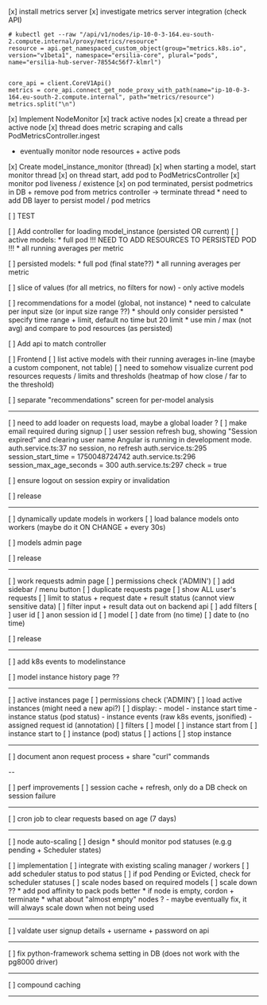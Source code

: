 [x] install metrics server
[x] investigate metrics server integration (check API)

```
# kubectl get --raw "/api/v1/nodes/ip-10-0-3-164.eu-south-2.compute.internal/proxy/metrics/resource"
resource = api.get_namespaced_custom_object(group="metrics.k8s.io", version="v1beta1", namespace="ersilia-core", plural="pods", name="ersilia-hub-server-78554c56f7-klmrl")


core_api = client.CoreV1Api()
metrics = core_api.connect_get_node_proxy_with_path(name="ip-10-0-3-164.eu-south-2.compute.internal", path="metrics/resource")
metrics.split("\n")
```

[x] Implement NodeMonitor
  [x] track active nodes
  [x] create a thread per active node
  [x] thread does metric scraping and calls PodMetricsController.ingest
  
  * eventually monitor node resources + active pods

[x] Create model_instance_monitor (thread)
  [x] when starting a model, start monitor thread
  [x] on thread start, add pod to PodMetricsController
  [x] monitor pod liveness / existence
  [x] on pod terminated, persist podmetrics in DB + remove pod from metrics controller -> terminate thread
    * need to add DB layer to persist model / pod metrics

[ ] TEST

[ ] Add controller for loading model_instance (persisted OR current)
  [ ] active models:
    * full pod !!! NEED TO ADD RESOURCES TO PERSISTED POD !!!
    * all running averages per metric
  
  [ ] persisted models:
    * full pod (final state??)
    * all running averages per metric

  [ ] slice of values (for all metrics, no filters for now) - only active models
  
  [ ] recommendations for a model (global, not instance)
    * need to calculate per input size (or input size range ??)
    * should only consider persisted
    * specify time range + limit, default no time but 20 limit
    * use min / max (not avg) and compare to pod resources (as persisted)

[ ] Add api to match controller

[ ] Frontend
  [ ] list active models with their running averages in-line (maybe a custom component, not table)
  [ ] need to somehow visualize current pod resources requests / limits and thresholds (heatmap of how close / far to the threshold)
  
  [ ] separate "recommendations" screen for per-model analysis

---

[ ] need to add loader on requests load, maybe a global loader ?
[ ] make email required during signup
[ ] user session refresh bug, showing "Session expired" and clearing user name 
  Angular is running in development mode.
  auth.service.ts:37 no session, no refresh
  auth.service.ts:295 session_start_time = 1750048724742
  auth.service.ts:296 session_max_age_seconds = 300
  auth.service.ts:297 check = true

[ ] ensure logout on session expiry or invalidation

[ ] release

---

[ ] dynamically update models in workers
  [ ] load balance models onto workers (maybe do it ON CHANGE + every 30s)

[ ] models admin page

[ ] release

---

[ ] work requests admin page
  [ ] permissions check ('ADMIN')
  [ ] add sidebar / menu button
  [ ] duplicate requests page
  [ ] show ALL user's requests
  [ ] limit to status + request date + result status (cannot view sensitive data)
    [ ] filter input + result data out on backend api
  [ ] add filters
    [ ] user id
    [ ] anon session id
    [ ] model
    [ ] date from (no time)
    [ ] date to (no time)

[ ] release

---

[ ] add k8s events to modelinstance

[ ] model instance history page ??

---

[ ] active instances page
  [ ] permissions check ('ADMIN')
  [ ] load active instances (might need a new api?)
  [ ] display:
    - model
    - instance start time
    - instance status (pod status)
    - instance events (raw k8s events, jsonified)
    - assigned request id (annotation)
  [ ] filters
    [ ] model
    [ ] instance start from
    [ ] instance start to
    [ ] instance (pod) status
  [ ] actions
    [ ] stop instance

---

[ ] document anon request process + share "curl" commands

--

[ ] perf improvements
  [ ] session cache + refresh, only do a DB check on session failure

---

[ ] cron job to clear requests based on age (7 days)

---

[ ] node auto-scaling
  [ ] design
    * should monitor pod statuses (e.g.g pending + Scheduler states)

  [ ] implementation
    [ ] integrate with existing scaling manager / workers
    [ ] add scheduler status to pod status
    [ ] if pod Pending or Evicted, check for scheduler statuses
    [ ] scale nodes based on required models
    [ ] scale down ??
      * add pod affinity to pack pods better
      * if node is empty, cordon + terminate
      * what about "almost empty" nodes ? - maybe eventually fix, it will always scale down when not being used


---

[ ] valdate user signup details + username + password on api 

---

[ ] fix python-framework schema setting in DB (does not work with the pg8000 driver)

---

[ ] compound caching

---